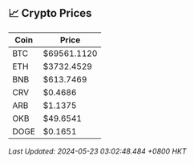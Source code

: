 ## 📈 Crypto Prices

| Coin | Price |
| ---- | ----- |
| BTC | $69561.1120 |
| ETH | $3732.4529 |
| BNB | $613.7469 |
| CRV | $0.4686 |
| ARB | $1.1375 |
| OKB | $49.6541 |
| DOGE | $0.1651 |

_Last Updated: 2024-05-23 03:02:48.484 +0800 HKT_